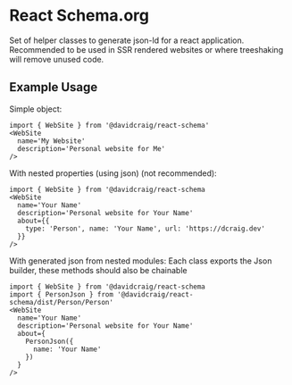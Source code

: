 # React Schema.org

Set of helper classes to generate json-ld for a react application.
Recommended to be used in SSR rendered websites or where treeshaking will remove unused code.


## Example Usage

Simple object:

    import { WebSite } from '@davidcraig/react-schema'
    <WebSite
      name='My Website'
      description='Personal website for Me'
    />

With nested properties (using json) (not recommended):

    import { WebSite } from '@davidcraig/react-schema
    <WebSite
      name='Your Name'
      description='Personal website for Your Name'
      about={{
        type: 'Person', name: 'Your Name', url: 'https://dcraig.dev'
      }}
    />

With generated json from nested modules:
Each class exports the Json builder, these methods should also be chainable

    import { WebSite } from '@davidcraig/react-schema
    import { PersonJson } from '@davidcraig/react-schema/dist/Person/Person'
    <WebSite
      name='Your Name'
      description='Personal website for Your Name'
      about={
        PersonJson({
          name: 'Your Name'
        })
      }
    />
